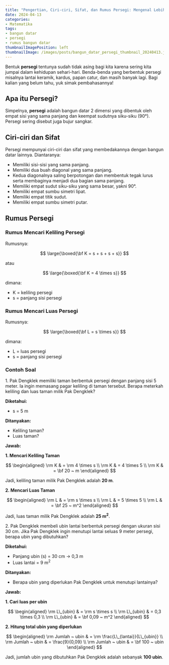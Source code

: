 ```yaml
---
title: "Pengertian, Ciri-ciri, Sifat, dan Rumus Persegi: Mengenal Lebih Dalam Bangun Datar Persegi"
date: 2024-04-13
categories:
- Matematika
tags:
- bangun datar
- persegi
- rumus bangun datar
thumbnailImagePosition: left
thumbnailImage: /images/posts/bangun_datar_persegi_thumbnail_20240413.jpg
---
```


Bentuk **persegi** tentunya sudah tidak asing bagi kita karena sering kita jumpai dalam kehidupan sehari-hari. Benda-benda yang berbentuk persegi misalnya lantai keramik, kardus, papan catur, dan masih banyak lagi. Bagi kalian yang belum tahu, yuk simak pembahasannya!

## Apa itu Persegi?

Simpelnya, **persegi** adalah bangun datar 2 dimensi yang dibentuk oleh empat sisi yang sama panjang dan keempat sudutnya siku-siku (90°). Persegi sering disebut juga bujur sangkar.



## Ciri-ciri dan Sifat

Persegi mempunyai ciri-ciri dan sifat yang membedakannya dengan bangun datar lainnya. Diantaranya:

- Memiliki sisi-sisi yang sama panjang.
- Memiliki dua buah diagonal yang sama panjang.
- Kedua diagonalnya saling berpotongan dan membentuk tegak lurus serta membaginya menjadi dua bagian sama panjang.
- Memiliki empat sudut siku-siku yang sama besar, yakni 90°.
- Memiliki empat sumbu simetri lipat.
- Memiliki empat titik sudut.
- Memiliki empat sumbu simetri putar.

## Rumus Persegi
### Rumus Mencari Keliling Persegi

Rumusnya:

$$
\large{\boxed{\bf K = s + s + s + s}}
$$

atau

$$
\large{\boxed{\bf K = 4 \times s}}
$$

dimana:

- K = keliling persegi
- s = panjang sisi persegi

### Rumus Mencari Luas Persegi

Rumusnya:

$$
\large{\boxed{\bf L = s \times s}}
$$

dimana:

- L = luas persegi
- s = panjang sisi persegi

### Contoh Soal

<p>1. Pak Dengklek memiliki taman berbentuk persegi dengan panjang sisi 5 meter. Ia ingin memasang pagar keliling di taman tersebut. Berapa meterkah keliling dan luas taman milik Pak Dengklek?</p>

**Diketahui:**

- s = 5 m

**Ditanyakan:**

- Keliling taman?
- Luas taman?

**Jawab:**

<p><strong>1. Mencari Keliling Taman</strong></p>

$$
\begin{aligned} \rm K & = \rm 4 \times s \\ \rm K & = 4 \times 5 \\ \rm K & = \bf 20 ~ m \end{aligned}
$$

Jadi, keliling taman milik Pak Dengklek adalah **20 m**.

<p><strong>2. Mencari Luas Taman</strong></p>

$$
\begin{aligned} \rm L & = \rm s \times s \\ \rm L & = 5 \times 5 \\ \rm L & = \bf 25 ~ m^2 \end{aligned}
$$

Jadi, luas taman milik Pak Dengklek adalah **25 m<sup>2</sup>**.


<p>2. Pak Dengklek membeli ubin lantai berbentuk persegi dengan ukuran sisi 30 cm. Jika Pak Dengklek ingin menutupi lantai seluas 9 meter persegi, berapa ubin yang dibutuhkan?</p>

**Diketahui:**

- Panjang ubin (s) = 30 cm → 0,3 m
- Luas lantai = 9 m<sup>2</sup>

**Ditanyakan:**

- Berapa ubin yang diperlukan Pak Dengklek untuk menutupi lantainya?

**Jawab:**

<p><strong>1. Cari luas per ubin</strong></p>

$$
\begin{aligned} \rm L\_{ubin} & = \rm s \times s \\ \rm L\_{ubin} & = 0,3 \times 0,3 \\ \rm L\_{ubin} & = \bf 0,09 ~ m^2 \end{aligned}
$$

<p><strong>2. Hitung total ubin yang diperlukan</strong></p>

$$
\begin{aligned} \rm Jumlah ~ ubin & = \rm \frac{L\_{lantai}}{L\_{ubin}} \\ \rm Jumlah ~ ubin & = \frac{9}{0,09} \\ \rm Jumlah ~ ubin & = \bf 100 ~ ubin \end{aligned}
$$

Jadi, jumlah ubin yang dibutuhkan Pak Dengklek adalah sebanyak **100 ubin**.
